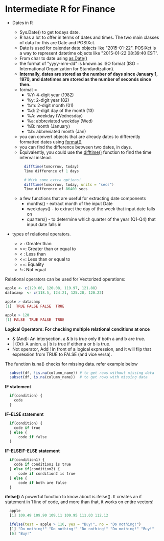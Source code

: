 # Intermediate R for Finance

- Dates in R
  - Sys.Date() to get todays date.
  - R has a lot to offer in terms of dates and times. The two main classes of data for this are Date and POSIXct.
  - Date is used for calendar date objects like "2015-01-22". POSIXct is a way to represent datetime objects like "2015-01-22         08:39:40 EST".
  - From char to date using [as.Date()](https://www.rdocumentation.org/packages/base/versions/3.3.2/topics/as.Date)
  - the format of "yyyy-mm-dd" is known as ISO format (ISO = International Organization for Standardization).
  - **Internally, dates are stored as the number of days since January 1, 1970, and datetimes are stored as the number of seconds     since then.**
  - format =
    - %Y: 4-digit year (1982)
    - %y: 2-digit year (82)
    - %m: 2-digit month (01)
    - %d: 2-digit day of the month (13)
    - %A: weekday (Wednesday)
    - %a: abbreviated weekday (Wed)
    - %B: month (January)
    - %b: abbreviated month (Jan)
  - you can convert objects that are already dates to differently formatted dates using [format()](https://www.rdocumentation.org/packages/base/versions/3.3.2/topics/format)
  - you can find the difference between two dates, in days.
  - Equivalently, you could use the [difftime()](https://www.rdocumentation.org/packages/base/versions/3.3.2/topics/difftime)         function to find the time interval instead.
    ```R
      difftime(tomorrow, today)
      Time difference of 1 days

      # With some extra options!
      difftime(tomorrow, today, units = "secs")
      Time difference of 86400 secs
    ```
  - a few functions that are useful for extracting date components
    - months() - extract month of the input Date
    - weekdays() - to extract the day of the week that input date falls on
    - quarters() - to determine which quarter of the year (Q1-Q4) that input date falls in

- types of relational operators.
  - \> : Greater than
  - \>=: Greater than or equal to
  - < : Less than
  - <=: Less than or equal to
  - ==: Equality
  - !=: Not equal

Relational operators can be used for  Vectorized operations:
```R
apple <- c(120.00, 120.08, 119.97, 121.88)
datacamp  <- c(118.5, 124.21, 125.20, 120.22)

apple > datacamp
[1]  TRUE FALSE FALSE  TRUE

apple > 120
[1] FALSE  TRUE FALSE  TRUE
```
**Logical Operators: For checking multiple relational conditions at once** 
- & (And): An intersection. a & b is true only if both a and b are true.
- | (Or): A union. a | b is true if either a or b is true.
- Not operator, Add ! in front of a logical expression, and it will flip that expression from TRUE to FALSE (and vice versa).

The function is.na() checks for missing data. refer example below
```R
  subset(df, !is.na(column_name)) # to get rows without missing data
  subset(df, is.na(column_name))  # to get rows with missing data
```

**IF statement**
```R
  if(condition) {
    code
  }
```

**IF-ELSE statement**
```R
  if(condition) {
    code if true
  } else {
      code if false 
  }
```

**IF-ELSEIF-ELSE statement**
```R
  if(condition1) {
    code if condition1 is true
  } else if(condition2) {
      code if condition2 is true
  } else {
      code if both are false
  }
```

**ifelse()**
A powerful function to know about is ifelse(). It creates an if statement in 1 line of code, and more than that, it works on entire vectors!

```R
  apple
  [1] 109.49 109.90 109.11 109.95 111.03 112.12

  ifelse(test = apple > 110, yes = "Buy!", no = "Do nothing!")
  [1] "Do nothing!" "Do nothing!" "Do nothing!" "Do nothing!" "Buy!"       
  [6] "Buy!"
```
